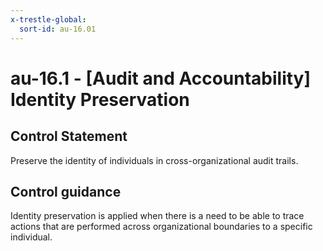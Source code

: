 ```yaml
---
x-trestle-global:
  sort-id: au-16.01
---
```


# au-16.1 - \[Audit and Accountability\] Identity Preservation

## Control Statement

Preserve the identity of individuals in cross-organizational audit trails.

## Control guidance

Identity preservation is applied when there is a need to be able to trace actions that are performed across organizational boundaries to a specific individual.
